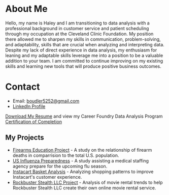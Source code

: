 # About Me
Hello, my name is Haley and I am transitioning to data analysis with a professional background in customer service and patient scheduling through my occupation at the Cleveland Clinic Foundation. My position there allowed me to sharpen my skills in communication, problem-solving, and adaptability, skills that are crucial when analyzing and interpreting data. Despite my lack of direct experience in data analysis, my enthusiasm for leaning and my adaptable skills leverage me into a position to be a valuable addition to your team. I am committed to continue improving on my existing skills and learning new tools that will produce positive business outcomes.

# Contact
- Email: boudler5252@gmail.com
- [LinkedIn Profile](https://www.linkedin.com/in/haley-bustle-013313256?trk=contact-info)


[Download My Resume](https://github.com/bluenorth52/HBustle/raw/main/BustleHaley%20Resume.docx) and view my Career Foundry Data Analysis Program [Certification of Completion](https://raw.githubusercontent.com/bluenorth52/HBustle/main/Portfolio%20Images/Program%20Certificate.png)

## My Projects
- [Firearms Education Project](FirearmCaseStudy.md) - A study on the relationship of firearm deaths in comparrision to the total U.S. population.
- [US Influenza Preparedness](InfluenzaCaseStudy.md) - A study assisting a medical staffing agency prepare for the upcoming flu season. 
- [Instacart Basket Analysis](IntsacartCaseStudy.md) - Analyzing shopping patterns to improve Instacart's customer experience.
- [Rockbuster Stealth LLC Project](RockbusterCaseStudy.md) - Analysis of movie rental trends to help Rockbuster Stealth LLC create their own online movie rental service.

